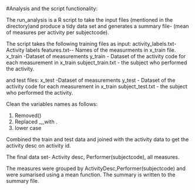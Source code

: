 #Analysis and the script functionality:

The run_analysis is a R script to take the input files (mentioned in the directory)and produce a tidy data set and generates a summary file- (mean of measures per activity per subjectcode).

The script takes the following training files as input:
activity_labels.txt-  Activity labels
features.txt-- Names of the measurments in x_train file.
x_train -Dataset of measurements
y_train - Dataset of the activity code for each measurement in x_train
subject_train.txt - the subject who performed the activity.

and test files:
x_test -Dataset of measurements
y_test - Dataset of the activity code for each measurement in x_train
subject_test.txt - the subject who performed the activity.

Clean the variables names as follows:
1. Removed()
2. Replaced _,,with .
3. lower case

Combined the train and test data and joined with the activity data to get the activity desc on activity id.

The final data set- Activity desc, Performer(subjectcode), all measures.

The measures were grouped by ActivityDesc,Performer(subjectcode) and were sumarised using a mean function. The summary is written to the summary file.

